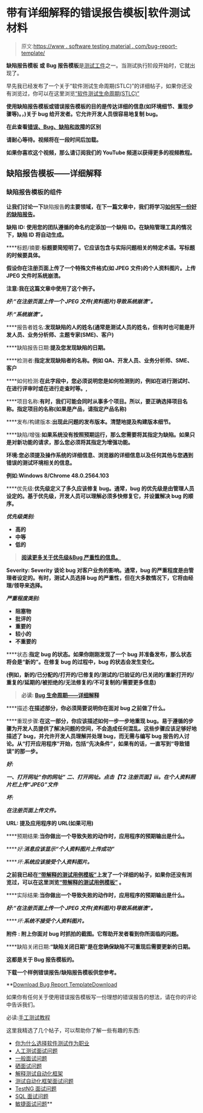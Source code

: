 # 带有详细解释的错误报告模板|软件测试材料

> 原文:[https://www . software testing material . com/bug-report-template/](https://www.softwaretestingmaterial.com/bug-report-template/)

**缺陷报告模板** **或** **Bug 报告模板**是[测试工件](https://www.softwaretestingmaterial.com/test-deliverables/)之一。当测试执行阶段开始时，它就出现了。

早先我已经发布了一个关于“软件测试生命周期(STLC)”的详细帖子，如果你还没有浏览过，你可以在这里浏览[“软件测试生命周期(STLC)”](https://www.softwaretestingmaterial.com/stlc-software-testing-life-cycle/)

**使用缺陷报告模板或错误报告模板的目的是传达详细的信息(如环境细节、重现步骤等)。，)关于 bug 给开发者。它允许开发人员很容易地复制 bug。**

**在此查看[错误、Bug、缺陷和故障](https://www.softwaretestingmaterial.com/difference-between-defect-bug-error-and-failure/)的区别**

**请耐心等待。视频将在一段时间后加载。**

**如果你喜欢这个视频，那么请订阅我们的 YouTube 频道以获得更多的视频教程。**

## ****缺陷报告模板——详细解释****

### ****缺陷报告模板的组件****

**让我们讨论一下**缺陷报告**的主要领域，在下一篇文章中，我们将学习[如何写一份好的缺陷报告](https://www.softwaretestingmaterial.com/write-good-bug-report/)。**

****缺陷 ID:** 使用您的团队遵循的命名约定添加一个缺陷 ID。在缺陷管理工具的情况下，缺陷 ID 将自动生成。**

****标题/摘要:**标题要简短明了。它应该包含与实际问题相关的特定术语。写标题的时候要具体。**

**假设你在注册页面上传了一个特殊文件格式(如 JPEG 文件)的个人资料图片。上传 JPEG 文件时系统崩溃。**

**注意:我在这篇文章中使用了这个例子。**

*****好:**“在注册页面上传一个 JPEG 文件(资料图片)导致系统崩溃”。***

*****坏:**“系统崩溃”。***

****报告者姓名:**发现缺陷的人的姓名(通常是测试人员的姓名，但有时也可能是开发人员、业务分析师、主题专家(SME)、客户)**

****缺陷报告日期:**提及您发现缺陷的日期。**

****检测者:**指定发现缺陷者的名称。例如 QA、开发人员、业务分析师、SME、客户**

****如何检测:**在此字段中，您必须说明您是如何检测到的，例如在进行测试时、在进行评审时或在进行走查时等。,**

****项目名称:**有时，我们可能会同时从事多个项目。所以，要正确选择项目名称。指定项目的名称(如果是产品，请指定产品名称)**

****发布/构建版本:**出现此问题的发布版本。清楚地提及构建版本细节。**

****缺陷/增强:**如果系统没有按照预期运行，那么您需要将其指定为缺陷。如果只是对新功能的请求，那么您必须将其指定为增强功能。**

**环境:您必须提及操作系统的详细信息、浏览器的详细信息以及任何其他与您遇到错误的测试环境相关的信息。**

**例如:Windows 8/Chrome 48.0.2564.103**

****优先级:**优先级定义了多久应该修复 bug。通常，bug 的优先级是由管理人员设定的。基于优先级，开发人员可以理解必须多快修复它，并设置解决 bug 的顺序。**

*****优先级类别:*****

*   **高的**
*   **中等**
*   **低的**

> **[阅读更多关于优先级&Bug 严重性的信息。](https://www.softwaretestingmaterial.com/what-is-the-difference-between-severity-and-priority-in-software-testing/)**

****Severity:** Severity 谈论 bug 对客户业务的影响。通常，bug 的严重程度是由管理者设定的。有时，测试人员选择 bug 的严重性，但在大多数情况下，它将由经理/领导来选择。**

*****严重程度类别:*****

*   **阻塞物**
*   **批评的**
*   **重要的**
*   **较小的**
*   **不重要的**

****状态:**指定 bug 的状态。如果你刚刚发现了一个 bug 并准备发布，那么状态将会是“新的”。在修复 bug 的过程中，bug 的状态会发生变化。**

**(例如，新的/已分配的/打开的/已修复的/测试的/已验证的/已关闭的/重新打开的/重复的/延期的/被拒绝的/无法修复的/不可复制的/需要更多信息)**

> **必读: [Bug 生命周期——详细解释](https://www.softwaretestingmaterial.com/bug-life-cycle/)**

****描述:**在描述部分，你必须简要说明你在面对 bug 之前做了什么。**

****重现步骤:**在这一部分，你应该描述如何一步一步地重现 bug。易于遵循的步骤为开发人员提供了解决问题的空间，不会造成任何混乱。这些步骤应该足够好地描述了 bug，并允许开发人员理解并处理 bug，而无需与编写 bug 报告的人讨论。从“打开应用程序”开始，包括“先决条件”，如果有的话，一直写到“导致错误”的那一步。**

*****好:*****

***一、打开网址“你的网址”
二、打开网址。点击【T2 注册页面】iii。在个人资料照片栏上传“JPEG”文件***

*****坏:*****

***在注册页面上传文件。***

****URL:** 提及应用程序的 URL(如果可用)**

****预期结果:**当你做出一个导致失败的动作时，应用程序的预期输出是什么。**

*****好:**消息应该显示“个人资料图片上传成功”***

*****坏:**系统应该接受个人资料图片。***

**之前我已经在[“带解释的测试用例模板”](https://www.softwaretestingmaterial.com/test-case-template-with-explanation/)上发了一个详细的帖子，如果你还没有浏览过，可以在这里浏览[“带解释的测试用例模板”](https://www.softwaretestingmaterial.com/test-case-template-with-explanation/) 。**

****实际结果:**当你做出一个导致失败的动作时，应用程序的预期输出是什么。**

*****好:**“在注册页面上传一个 JPEG 文件(资料图片)导致系统崩溃”。***

*****坏:**系统不接受个人资料图片。***

****附件** **:** 附上你面对 bug 时抓拍的截图。它帮助开发者看到你所面临的问题。**

****缺陷关闭日期:**“缺陷关闭日期”是在您确保缺陷不可重现后需要更新的日期。**

**这都是关于 **Bug 报告模板的。****

**下载一个样例错误报告/缺陷报告模板供您参考。**

**[Download Bug Report Template](http://bit.ly/ResourceDownload)[Download](http://bit.ly/ResourceDownload)

如果你有任何关于使用错误报告模板写一份理想的错误报告的想法，请在你的评论中告诉我们。

必读:[手工测试教程](https://www.softwaretestingmaterial.com/manual-testing-tutorial/)

这里我精选了几个帖子，可以帮助你了解一些有趣的东西:

*   [你为什么选择软件测试作为职业](https://www.softwaretestingmaterial.com/choose-software-testing-as-a-career/)
*   [人工测试面试问题](https://www.softwaretestingmaterial.com/100-software-testing-interview-questions/)
*   [一般面试问题](https://www.softwaretestingmaterial.com/6-important-interview-questions/)
*   [硒面试问题](https://www.softwaretestingmaterial.com/selenium-interview-questions/)
*   [解释测试自动化框架](https://www.softwaretestingmaterial.com/explain-test-automation-framework/)
*   [测试自动化框架面试问题](https://www.softwaretestingmaterial.com/test-automation-framework-interview-questions/)
*   [TestNG 面试问题](https://www.softwaretestingmaterial.com/testng-interview-questions/)
*   [SQL 面试问题](https://www.softwaretestingmaterial.com/sql-interview-questions/)
*   [敏捷面试问题](https://www.softwaretestingmaterial.com/agile-testing-interview-questions/)**